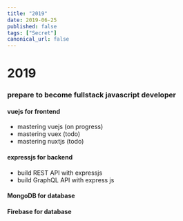 ```yaml
---
title: "2019"
date: 2019-06-25
published: false
tags: ["Secret"]
canonical_url: false
---
```


# 2019

### prepare to become fullstack javascript developer
#### vuejs for frontend
- mastering vuejs (on progress) 
- mastering vuex (todo)
- mastering nuxtjs (todo)

#### expressjs for backend
- build REST API with expressjs
- build GraphQL API with express js




#### MongoDB for database
#### Firebase for database

